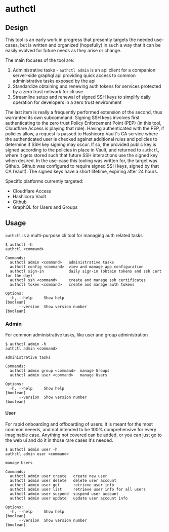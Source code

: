 # authctl

## Design
This tool is an early work in progress that presently targets the needed use-cases, but is written and organized (hopefully) in such a way that it can be easily evolved for future needs as they arise or change.

The main focuses of the tool are:
1. Administrative tasks - `authctl admin` is an api client for a companion server-side graphql api providing quick access to common administrative tasks exposed by the api
1. Standardize obtaining and renewing auth tokens for services protected by a zero trust network for cli use
1. Streamline setup and renewal of signed SSH keys to simplify daily operation for developers in a zero trust environment

The last item is really a frequently performed extension of the second, thus warranted its own subcommand.  Signing SSH keys involves first authenticating to the zero trust Policy Enforcement Point (PEP) (in this tool, Cloudflare Access is playing that role).  Having authenticated with the PEP, if policies allow, a request is passed to Hashicorp Vault's CA service where the authenticated user is checked against additional rules and policies to determine if SSH key signing may occur.  If so, the provided public key is signed according to the policies in place in Vault, and returned to `authctl`, where it gets stored such that future SSH interactions use the signed key when desired.  In the use-case this tooling was written for, the target was Github.  Github was configured to require signed SSH keys, signed by that CA (Vault).  The signed keys have a short lifetime, expiring after 24 hours.

Specific platforms currently targeted:
- Cloudflare Access
- Hashicorp Vault
- Github
- GraphQL for Users and Groups

## Usage
`authctl` is a multi-purpose cli tool for managing auth related tasks

```
$ authctl -h
authctl <command>

Commands:
  authctl admin <command>   administrative tasks
  authctl config <command>  view and manage app configuration
  authctl sign-in           daily sign-in (obtain tokens and ssh cert for the day)
  authctl ssh <command>     create and manage ssh certificates
  authctl token <command>   create and manage auth tokens

Options:
  -h, --help     Show help                                                                 [boolean]
      --version  Show version number                                                       [boolean]
```

### Admin
For common administrative tasks, like user and group administration
```
$ authctl admin -h
authctl admin <command>

administrative tasks

Commands:
  authctl admin group <command>  manage Groups
  authctl admin user <command>   manage Users

Options:
  -h, --help     Show help                                                                 [boolean]
      --version  Show version number                                                       [boolean]
```

#### User
For rapid onboarding and offboarding of users.  It is meant for the most common neeeds, and not intended to be 100% comprehensive for every imaginable case.  Anything not covered can be added, or you can just go to the web ui and do it in those rare cases it's needed.

```
$ authctl admin user -h
authctl admin user <command>

manage Users

Commands:
  authctl admin user create   create new user
  authctl admin user delete   delete user account
  authctl admin user get      retrieve user info
  authctl admin user list     retrieve user info for all users
  authctl admin user suspend  suspend user account
  authctl admin user update   update user account info

Options:
  -h, --help     Show help                                                                 [boolean]
      --version  Show version number                                                       [boolean]
```